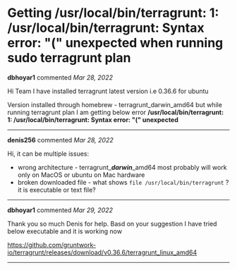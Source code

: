 # Getting /usr/local/bin/terragrunt: 1: /usr/local/bin/terragrunt: Syntax error: "(" unexpected when running sudo terragrunt plan

**dbhoyar1** commented *Mar 28, 2022*

Hi Team I have installed terragrunt latest version i.e 0.36.6 for ubuntu

Version installed through homebrew - terragrunt_darwin_amd64
but while running terragrunt plan I am getting below error
 **/usr/local/bin/terragrunt: 1: /usr/local/bin/terragrunt: Syntax error: "(" unexpected** 
<br />
***


**denis256** commented *Mar 28, 2022*

Hi,
it can be multiple issues:
  * wrong architecture - terragrunt_**_darwin_**_amd64 most probably will work only on MacOS or ubuntu on Mac hardware
  * broken downloaded file - what shows `file /usr/local/bin/terragrunt` ? it is executable or text file?
***

**dbhoyar1** commented *Mar 29, 2022*

Thank you so much Denis for help. Basd on your suggestion I have tried below executable and it is working now

https://github.com/gruntwork-io/terragrunt/releases/download/v0.36.6/terragrunt_linux_amd64
***

